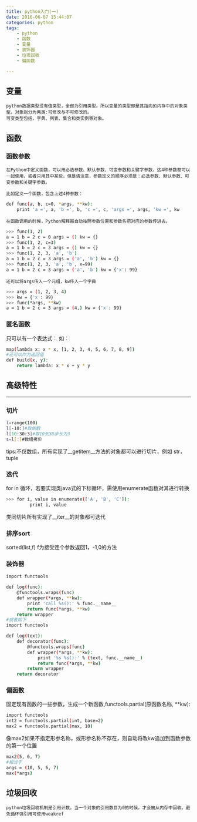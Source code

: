 ```yaml
---
title: python入门(一)
date: 2016-06-07 15:44:07
categories: python
tags:
    - python
    - 函数
    - 变量
    - 装饰器
    - 垃圾回收
    - 偏函数

---
```

## 变量
    python数据类型没有值类型，全部为引用类型。所以变量的类型即是其指向的内存中的对象类型。对象则分为两类:可修改与不可修改的。
    可变类型包括，字典、列表、集合和类实例等对象。
## 函数
### 函数参数
    在Python中定义函数，可以用必选参数、默认参数、可变参数和关键字参数，这4种参数都可以一起使用，或者只用其中某些，但是请注意，参数定义的顺序必须是：必选参数、默认参数、可变参数和关键字参数。
    
    比如定义一个函数，包含上述4种参数：
    
``` bash
def func(a, b, c=0, *args, **kw):
    print 'a =', a, 'b =', b, 'c =', c, 'args =', args, 'kw =', kw
``` 
    在函数调用的时候，Python解释器自动按照参数位置和参数名把对应的参数传进去。
``` bash
>>> func(1, 2)
a = 1 b = 2 c = 0 args = () kw = {}
>>> func(1, 2, c=3)
a = 1 b = 2 c = 3 args = () kw = {}
>>> func(1, 2, 3, 'a', 'b')
a = 1 b = 2 c = 3 args = ('a', 'b') kw = {}
>>> func(1, 2, 3, 'a', 'b', x=99)
a = 1 b = 2 c = 3 args = ('a', 'b') kw = {'x': 99}
```
    还可以将args传入一个元组，kw传入一个字典
``` bash
>>> args = (1, 2, 3, 4)
>>> kw = {'x': 99}
>>> func(*args, **kw)
a = 1 b = 2 c = 3 args = (4,) kw = {'x': 99}
```
### 匿名函数
只可以有一个表达式：
如：

``` bash
map(lambda x: x * x, [1, 2, 3, 4, 5, 6, 7, 8, 9])
#还可以作为返回值
def build(x, y):
    return lambda: x * x + y * y
```
    
## 高级特性
---
### 切片
``` bash
l=range(100)
l[-10:]#取倒数
l[10:30:3]#取10到30步长为3
s=l[:]#数组拷贝
```
tips:不仅数组，所有实现了__getitem__方法的对象都可以进行切片，例如 str，tuple
### 迭代
for in 循环，若要实现类java式的下标循环，需使用enumerate函数对其进行转换
``` bash
>>> for i, value in enumerate(['A', 'B', 'C']):
         print i, value
```
类同切片所有实现了__iter__的对象都可迭代
### 排序sort
sorted(list,f) f为接受连个参数返回1，-1,0的方法 

### 装饰器

``` bash
import functools

def log(func):
    @functools.wraps(func)
    def wrapper(*args, **kw):
        print 'call %s():' % func.__name__
        return func(*args, **kw)
    return wrapper
#或者如下
import functools

def log(text):
    def decorator(func):
        @functools.wraps(func)
        def wrapper(*args, **kw):
            print '%s %s():' % (text, func.__name__)
            return func(*args, **kw)
        return wrapper
    return decorator
```   

### 偏函数
固定现有函数的一些参数，生成一个新函数,functools.partial(原函数名称, **kw):

``` bash
import functools
int2 = functools.partial(int, base=2)
max2 = functools.partial(max, 10)
```
像max2如果不指定形参名称，或形参名称不存在，则自动将改kw追加到函数参数的第一个位置
``` bash
max2(5, 6, 7)
#相当于
args = (10, 5, 6, 7)
max(*args)
```

## 垃圾回收
    python垃圾回收机制是引用计数。当一个对象的引用数目为0的时候，才会被从内存中回收。避免循环强引用可使用weakref
    
